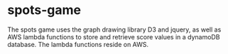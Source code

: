 # spots-game

The spots game uses the graph drawing library D3 and jquery, as well as AWS lambda functions to store and retrieve score values in a dynamoDB database. The lambda functions reside on AWS.
